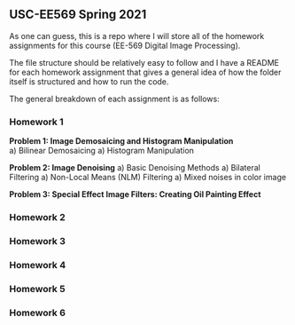 ## USC-EE569 Spring 2021

As one can guess, this is a repo where I will store all of the homework assignments for this course
(EE-569 Digital Image Processing).

The file structure should be relatively easy to follow and I have a README for each homework assignment that gives a general idea of how the folder itself is structured and how to run the code.

The general breakdown of each assignment is as follows:
### Homework 1
**Problem 1: Image Demosaicing and Histogram Manipulation** <br>
   a) Bilinear Demosaicing
   a) Histogram Manipulation

**Problem 2: Image Denoising**
   a) Basic Denoising Methods
   a) Bilateral Filtering
   a) Non-Local Means (NLM) Filtering
   a) Mixed noises in color image

**Problem 3: Special Effect Image Filters: Creating Oil Painting Effect**

### Homework 2

### Homework 3

### Homework 4

### Homework 5

### Homework 6
